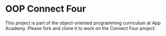 # OOP Connect Four

This project is part of the object-oriented programming curriculum at App
Academy. Please fork and clone it to work on the Connect Four project. 
